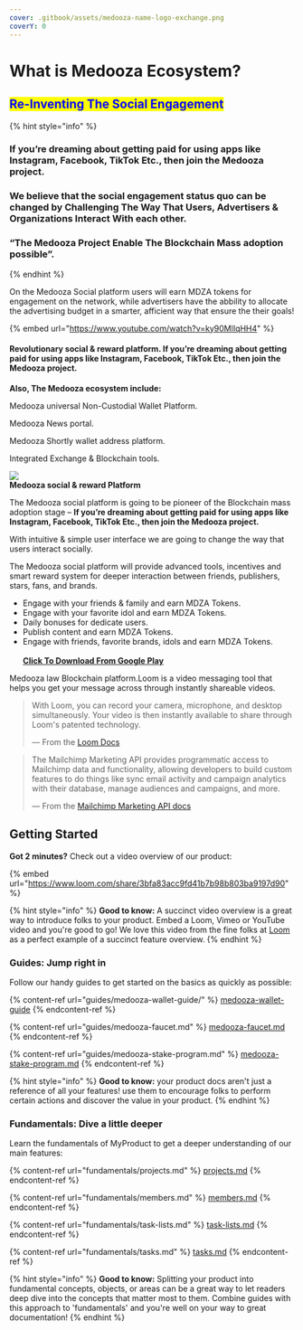 ```yaml
---
cover: .gitbook/assets/medooza-name-logo-exchange.png
coverY: 0
---
```


# What is Medooza Ecosystem?

## <mark style="color:blue;">**Re-Inventing The Social Engagement**</mark>

{% hint style="info" %}
### **If you’re dreaming about getting paid for using apps like Instagram, Facebook, TikTok Etc., then join the Medooza project.**

### We believe that the social engagement status quo can be changed by Challenging The Way That Users, Advertisers & Organizations Interact With each other.

### “The Medooza Project Enable The Blockchain Mass adoption possible”.
{% endhint %}

On the Medooza Social platform users will earn MDZA tokens for engagement on the network, while advertisers have the abbility to allocate the advertising budget in a smarter, afficient way that ensure the their goals!

{% embed url="https://www.youtube.com/watch?v=ky90MlIqHH4" %}

#### **Revolutionary social & reward platform.** **If you’re dreaming about getting paid for using apps like Instagram, Facebook, TikTok Etc., then join the Medooza project.**

**Also, The Medooza ecosystem include:**

Medooza universal Non-Custodial Wallet Platform.

Medooza News portal.

Medooza Shortly wallet address platform.

Integrated Exchange & Blockchain tools.



![](https://medooza.io/wp-content/uploads/2018/08/logo-full-purple-300x143.png)\
**Medooza social & reward Platform**

The Medooza social platform is going to be pioneer of the Blockchain mass adoption stage – **If you’re dreaming about getting paid for using apps like Instagram, Facebook, TikTok Etc., then join the Medooza project.**

With intuitive & simple user interface we are going to change the way that users interact socially.

The Medooza social platform will provide advanced tools, incentives and smart reward system for deeper interaction between friends, publishers, stars, fans, and brands.

* Engage with your friends & family and earn MDZA Tokens.
* Engage with your favorite idol and earn MDZA Tokens.
* Daily bonuses for dedicate users.
* Publish content and earn MDZA Tokens.
* Engage with friends, favorite brands, idols and earn MDZA Tokens.\
  \
  [**Click To Download From Google Play**](https://play.google.com/store/apps/details?id=com.medooza.social\_app)

Medooza law Blockchain platform.Loom is a video messaging tool that helps you get your message across through instantly shareable videos.

> With Loom, you can record your camera, microphone, and desktop simultaneously. Your video is then instantly available to share through Loom's patented technology.
>
> — From the [Loom Docs](https://support.loom.com/hc/en-us/articles/360002158057-What-is-Loom-)

> The Mailchimp Marketing API provides programmatic access to Mailchimp data and functionality, allowing developers to build custom features to do things like sync email activity and campaign analytics with their database, manage audiences and campaigns, and more.
>
> — From the [Mailchimp Marketing API docs](https://mailchimp.com/developer/marketing/docs/fundamentals/)

## Getting Started

**Got 2 minutes?** Check out a video overview of our product:

{% embed url="https://www.loom.com/share/3bfa83acc9fd41b7b98b803ba9197d90" %}

{% hint style="info" %}
**Good to know:** A succinct video overview is a great way to introduce folks to your product. Embed a Loom, Vimeo or YouTube video and you're good to go! We love this video from the fine folks at [Loom](https://loom.com) as a perfect example of a succinct feature overview.
{% endhint %}

### Guides: Jump right in

Follow our handy guides to get started on the basics as quickly as possible:

{% content-ref url="guides/medooza-wallet-guide/" %}
[medooza-wallet-guide](guides/medooza-wallet-guide/)
{% endcontent-ref %}

{% content-ref url="guides/medooza-faucet.md" %}
[medooza-faucet.md](guides/medooza-faucet.md)
{% endcontent-ref %}

{% content-ref url="guides/medooza-stake-program.md" %}
[medooza-stake-program.md](guides/medooza-stake-program.md)
{% endcontent-ref %}

{% hint style="info" %}
**Good to know:** your product docs aren't just a reference of all your features! use them to encourage folks to perform certain actions and discover the value in your product.
{% endhint %}

### Fundamentals: Dive a little deeper

Learn the fundamentals of MyProduct to get a deeper understanding of our main features:

{% content-ref url="fundamentals/projects.md" %}
[projects.md](fundamentals/projects.md)
{% endcontent-ref %}

{% content-ref url="fundamentals/members.md" %}
[members.md](fundamentals/members.md)
{% endcontent-ref %}

{% content-ref url="fundamentals/task-lists.md" %}
[task-lists.md](fundamentals/task-lists.md)
{% endcontent-ref %}

{% content-ref url="fundamentals/tasks.md" %}
[tasks.md](fundamentals/tasks.md)
{% endcontent-ref %}

{% hint style="info" %}
**Good to know:** Splitting your product into fundamental concepts, objects, or areas can be a great way to let readers deep dive into the concepts that matter most to them. Combine guides with this approach to 'fundamentals' and you're well on your way to great documentation!
{% endhint %}
